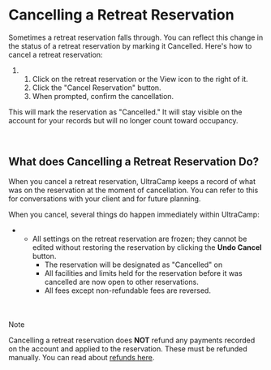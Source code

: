 # Cancelling a Retreat Reservation
Sometimes a retreat reservation falls through. You can reflect this change in the status of a retreat reservation by marking it Cancelled. Here's how to cancel a retreat reservation:


1. 1. Click on the retreat reservation or the View icon to the right of it.
	2. Click the "Cancel Reservation" button.
	3. When prompted, confirm the cancellation.


This will mark the reservation as "Cancelled." It will stay visible on the account for your records but will no longer count toward occupancy.


 


## What does Cancelling a Retreat Reservation Do?


When you cancel a retreat reservation, UltraCamp keeps a record of what was on the reservation at the moment of cancellation. You can refer to this for conversations with your client and for future planning.


When you cancel, several things do happen immediately within UltraCamp:


* + All settings on the retreat reservation are frozen; they cannot be edited without restoring the reservation by clicking the **Undo Cancel** button.
	+ The reservation will be designated as "Cancelled" on
	+ All facilities and limits held for the reservation before it was cancelled are now open to other reservations.
	+ All fees except non-refundable fees are reversed.


 



#### 
 Note


Cancelling a retreat reservation does **NOT** refund any payments recorded on the account and applied to the reservation. These must be refunded manually. You can read about [refunds here](https://help.ultracamp.com/hc/en-us/articles/7260094830100).


